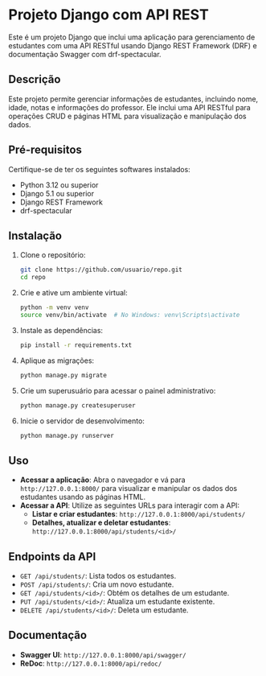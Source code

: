 # Projeto Django com API REST

Este é um projeto Django que inclui uma aplicação para gerenciamento de estudantes com uma API RESTful usando Django REST Framework (DRF) e documentação Swagger com drf-spectacular.

## Descrição

Este projeto permite gerenciar informações de estudantes, incluindo nome, idade, notas e informações do professor. Ele inclui uma API RESTful para operações CRUD e páginas HTML para visualização e manipulação dos dados.

## Pré-requisitos

Certifique-se de ter os seguintes softwares instalados:
- Python 3.12 ou superior
- Django 5.1 ou superior
- Django REST Framework
- drf-spectacular

## Instalação

1. Clone o repositório:   
     ```bash
    git clone https://github.com/usuario/repo.git
    cd repo
    ```

2. Crie e ative um ambiente virtual:
    ```bash
    python -m venv venv
    source venv/bin/activate  # No Windows: venv\Scripts\activate
    ```

3. Instale as dependências:
    ```bash
    pip install -r requirements.txt
    ```

4. Aplique as migrações:
    ```bash
    python manage.py migrate
    ```

5. Crie um superusuário para acessar o painel administrativo:
    ```bash
    python manage.py createsuperuser
    ```

6. Inicie o servidor de desenvolvimento:
    ```bash
    python manage.py runserver
    ```

## Uso

- **Acessar a aplicação**: Abra o navegador e vá para `http://127.0.0.1:8000/` para visualizar e manipular os dados dos estudantes usando as páginas HTML.
- **Acessar a API**: Utilize as seguintes URLs para interagir com a API:
  - **Listar e criar estudantes**: `http://127.0.0.1:8000/api/students/`
  - **Detalhes, atualizar e deletar estudantes**: `http://127.0.0.1:8000/api/students/<id>/`

## Endpoints da API

- `GET /api/students/`: Lista todos os estudantes.
- `POST /api/students/`: Cria um novo estudante.
- `GET /api/students/<id>/`: Obtém os detalhes de um estudante.
- `PUT /api/students/<id>/`: Atualiza um estudante existente.
- `DELETE /api/students/<id>/`: Deleta um estudante.

## Documentação

- **Swagger UI**: `http://127.0.0.1:8000/api/swagger/`
- **ReDoc**: `http://127.0.0.1:8000/api/redoc/`
